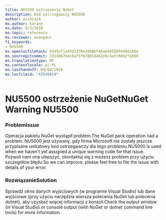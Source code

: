 ```yaml
---
title: NU5500 ostrzeżenie NuGet
description: Kod ostrzegawczy NU5500
author: mishra14
ms.author: karann
ms.date: 8/3/2018
ms.topic: reference
ms.reviewer: anangaur
f1_keywords:
- NU5500
ms.openlocfilehash: b345ef1a45d1376e3098bf40a64d556f0488c88e
ms.sourcegitcommit: 1d1406764c6af5fb7801d462e0c4afc9092fa569
ms.translationtype: MT
ms.contentlocale: pl-PL
ms.lasthandoff: 09/04/2018
ms.locfileid: "43545619"
---
```

# <a name="nuget-warning-nu5500"></a><span data-ttu-id="5e89f-103">NU5500 ostrzeżenie NuGet</span><span class="sxs-lookup"><span data-stu-id="5e89f-103">NuGet Warning NU5500</span></span>

### <a name="issue"></a><span data-ttu-id="5e89f-104">Problem</span><span class="sxs-lookup"><span data-stu-id="5e89f-104">Issue</span></span>

<span data-ttu-id="5e89f-105">Operacja pakietu NuGet wystąpił problem.</span><span class="sxs-lookup"><span data-stu-id="5e89f-105">The NuGet pack operation had a problem.</span></span> <span data-ttu-id="5e89f-106">NU5000 jest używany, gdy firma Microsoft nie zostały jeszcze przypisane unikatowy kod ostrzegawczy dla tego problemu.</span><span class="sxs-lookup"><span data-stu-id="5e89f-106">NU5000 is used when we haven't yet assigned a unique warning code for that issue.</span></span> <span data-ttu-id="5e89f-107">Pozwoli nam ona ulepszyć, skontaktuj się z możesz problem przy użyciu szczegółów błędu.</span><span class="sxs-lookup"><span data-stu-id="5e89f-107">So we can improve, please feel free to file the issue with details of your error.</span></span>


### <a name="solution"></a><span data-ttu-id="5e89f-108">Rozwiązanie</span><span class="sxs-lookup"><span data-stu-id="5e89f-108">Solution</span></span>

<span data-ttu-id="5e89f-109">Sprawdź okno danych wyjściowych (w programie Visual Studio) lub dane wyjściowe (przy użyciu narzędzia wiersza polecenia NuGet lub polecenia dotnet), aby uzyskać więcej informacji z konsoli.</span><span class="sxs-lookup"><span data-stu-id="5e89f-109">Check the output window (in Visual Studio) or console output (with NuGet or dotnet command line tools) for more information.</span></span>



